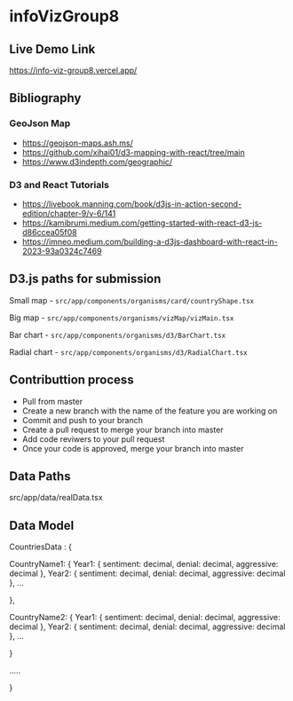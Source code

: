 # infoVizGroup8

## Live Demo Link
https://info-viz-group8.vercel.app/

## Bibliography

### GeoJson Map
- https://geojson-maps.ash.ms/
- https://github.com/xihai01/d3-mapping-with-react/tree/main
- https://www.d3indepth.com/geographic/

### D3 and React Tutorials
- https://livebook.manning.com/book/d3js-in-action-second-edition/chapter-9/v-6/141
- https://kamibrumi.medium.com/getting-started-with-react-d3-js-d86ccea05f08
- https://imneo.medium.com/building-a-d3js-dashboard-with-react-in-2023-93a0324c7469


## D3.js paths for submission
Small map - `src/app/components/organisms/card/countryShape.tsx`

Big map - `src/app/components/organisms/vizMap/vizMain.tsx`

Bar chart - `src/app/components/organisms/d3/BarChart.tsx`

Radial chart - `src/app/components/organisms/d3/RadialChart.tsx`

## Contributtion process

- Pull from master
- Create a new branch with the name of the feature you are working on
- Commit and push to your branch
- Create a pull request to merge your branch into master
- Add code reviwers to your pull request
- Once your code is approved, merge your branch into master

## Data Paths

src/app/data/realData.tsx

## Data Model

CountriesData : {

CountryName1: {
Year1: { sentiment: decimal, denial: decimal, aggressive: decimal },
Year2: { sentiment: decimal, denial: decimal, aggressive: decimal },
...

},

CountryName2: {
Year1: { sentiment: decimal, denial: decimal, aggressive: decimal },
Year2: { sentiment: decimal, denial: decimal, aggressive: decimal },
...

}

.....

}




